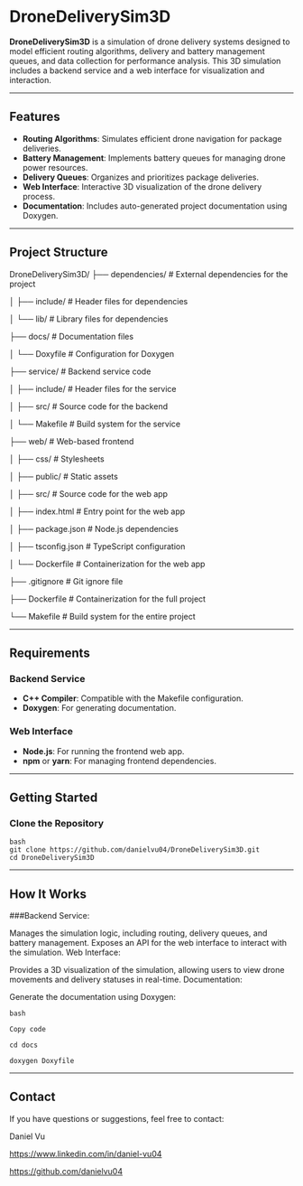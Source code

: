 # DroneDeliverySim3D

**DroneDeliverySim3D** is a simulation of drone delivery systems designed to model efficient routing algorithms, delivery and battery management queues, and data collection for performance analysis. This 3D simulation includes a backend service and a web interface for visualization and interaction.

---

## Features

- **Routing Algorithms**: Simulates efficient drone navigation for package deliveries.
- **Battery Management**: Implements battery queues for managing drone power resources.
- **Delivery Queues**: Organizes and prioritizes package deliveries.
- **Web Interface**: Interactive 3D visualization of the drone delivery process.
- **Documentation**: Includes auto-generated project documentation using Doxygen.

---

## Project Structure

DroneDeliverySim3D/ 
├── dependencies/ # External dependencies for the project 

│ ├── include/ # Header files for dependencies 

│ └── lib/ # Library files for dependencies

├── docs/ # Documentation files 

│ └── Doxyfile # Configuration for Doxygen 

├── service/ # Backend service code 

│ ├── include/ # Header files for the service 

│ ├── src/ # Source code for the backend 

│ └── Makefile # Build system for the service 

├── web/ # Web-based frontend 

│ ├── css/ # Stylesheets 

│ ├── public/ # Static assets 

│ ├── src/ # Source code for the web app 

│ ├── index.html # Entry point for the web app 

│ ├── package.json # Node.js dependencies 

│ ├── tsconfig.json # TypeScript configuration 

│ └── Dockerfile # Containerization for the web app 

├── .gitignore # Git ignore file 

├── Dockerfile # Containerization for the full project 

└── Makefile # Build system for the entire project

---

## Requirements

### Backend Service
- **C++ Compiler**: Compatible with the Makefile configuration.
- **Doxygen**: For generating documentation.

### Web Interface
- **Node.js**: For running the frontend web app.
- **npm** or **yarn**: For managing frontend dependencies.

---

## Getting Started

### Clone the Repository
```
bash
git clone https://github.com/danielvu04/DroneDeliverySim3D.git
cd DroneDeliverySim3D

```

---

## How It Works
  ###Backend Service:
  
  Manages the simulation logic, including routing, delivery queues, and battery management.
  Exposes an API for the web interface to interact with the simulation.
  Web Interface:
  
  Provides a 3D visualization of the simulation, allowing users to view drone movements and delivery statuses in real-time.
  Documentation:
  
  Generate the documentation using Doxygen:
    
    bash
    
    Copy code
    
    cd docs
    
    doxygen Doxyfile
   

--- 

## Contact
  If you have questions or suggestions, feel free to contact:
  
  Daniel Vu
  
  https://www.linkedin.com/in/daniel-vu04
  
  https://github.com/danielvu04
